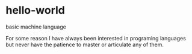 # hello-world
basic machine language

For some reason I have always been interested in programing languages but never have the patience to master or articulate any of them. 
